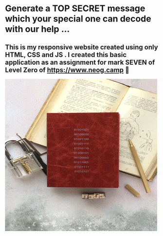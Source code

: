 # Generate a TOP SECRET message which your special one can decode with our help ...

## This is my responsive website created using only HTML, CSS and JS . I created this basic application as an assignment for mark SEVEN of Level Zero of https://www.neog.camp 🚀

<img src="./images/binary.jpg" width="500px" height="500px" >
